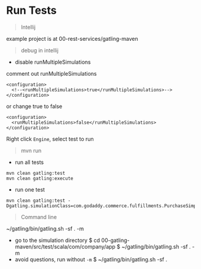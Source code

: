 # Run Tests

> Intellij

example project is at 00-rest-services/gatling-maven

> debug in intellij

- disable runMultipleSimulations

comment out runMultipleSimulations

```
<configuration>
  <!--<runMultipleSimulations>true</runMultipleSimulations>-->
</configuration>
```

or change true to false

```
<configuration>
  <runMultipleSimulations>false</runMultipleSimulations>
</configuration>
```

Right click `Engine`, select test to run

> mvn run

- run all tests

```
mvn clean gatling:test
mvn clean gatling:execute
```

- run one test

```
mvn clean gatling:test -Dgatling.simulationClass=com.godaddy.commerce.fulfillments.PurchaseSimple
```

> Command line

~/gatling/bin/gatling.sh -sf . -m

- go to the simulation directory
$ cd 00-gatling-maven/src/test/scala/com/company/app
$ ~/gatling/bin/gatling.sh -sf . -m
- avoid questions, run without `-m`
$ ~/gatling/bin/gatling.sh -sf .
